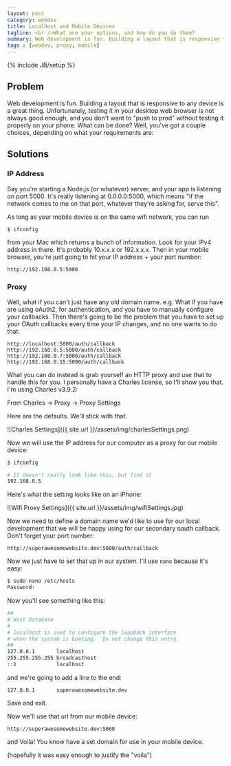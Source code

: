 ```yaml
---
layout: post
category: webdev
title: Localhost and Mobile Devices
tagline: <br />What are your options, and how do you do them?
summary: Web development is fun. Building a layout that is responsive to any device is a great thing. Unfortunately, testing it in your desktop web browser is not always good enough, and you don't want to "push to prod" without testing it properly on your phone. What can be done? Well, you've got a couple choices, depending on what your requirements are.
tags : [webdev, proxy, mobile]
---
```

{% include JB/setup %}

## Problem

Web development is fun. Building a layout that is responsive to any device is a great thing.
Unfortunately, testing it in your desktop web browser is not always good enough, and you
don't want to "push to prod" without testing it properly on your phone. What can be done?
Well, you've got a couple choices, depending on what your requirements are:


## Solutions

### IP Address

Say you're starting a Node.js (or whatever) server, and your app is listening
on port 5000. It's really listening at 0.0.0.0:5000, which means "if the network
comes to me on that port, whatever they're asking for, serve this".

As long as your mobile device is on the same wifi network, you can run 

~~~ bash
$ ifconfig
~~~

from your Mac which returns a bunch of information. Look for your IPv4
address in there. It's probably 10.x.x.x or 192.x.x.x. Then in your mobile
browser, you're just going to hit your IP address + your port number:

~~~
http://192.168.0.5:5000
~~~

### Proxy

Well, what if you can't just have any old domain name. e.g. What if you have are
using oAuth2, for authentication, and you have to manually configure your callbacks.
Then there's going to be the problem that you have to set up your OAuth callbacks
every time your IP changes, and no one wants to do that:

~~~
http://localhost:5000/auth/callback
http://192.168.0.5:5000/auth/callback
http://192.168.0.7:5000/auth/callback
http://192.168.0.15:5000/auth/callback
~~~

What you can do instead is grab yourself an HTTP proxy and use that to handle this
for you. I personally have a Charles license, so I'll show you that. I'm using Charles
v3.9.2:

From Charles -> Proxy -> Proxy Settings

Here are the defaults. We'll stick with that.

![Charles Settings]({{ site.url }}/assets/img/charlesSettings.png)

Now we will use the IP address for our computer as a proxy for our mobile device:

~~~ bash
$ ifconfig

# It doesn't really look like this, but find it
192.168.0.5
~~~

Here's what the setting looks like on an iPhone:

![Wifi Proxy Settings]({{ site.url }}/assets/img/wifiSettings.jpg)

Now we need to define a domain name we'd like to use for our local development
that we will be happy using for our secondary oauth callback. Don't forget your
port number:

~~~
http://superawesomewebsite.dev:5000/auth/callback
~~~

Now we just have to set that up in our system. I'll use `nano` because it's easy:

~~~ bash
$ sudo nano /etc/hosts
Password:
~~~

Now you'll see something like this:

~~~ bash
##
# Host Database
#
# localhost is used to configure the loopback interface
# when the system is booting.  Do not change this entry.
##
127.0.0.1       localhost
255.255.255.255 broadcasthost
::1             localhost
~~~

and we're going to add a line to the end:

~~~
127.0.0.1       superawesomewebsite.dev
~~~

Save and exit.

Now we'll use that url from our mobile device:

~~~
http://superawesomewebsite.dev:5000
~~~

and Voila! You know have a set domain for use in your mobile device.

(hopefully it was easy enough to justify the "voila")
